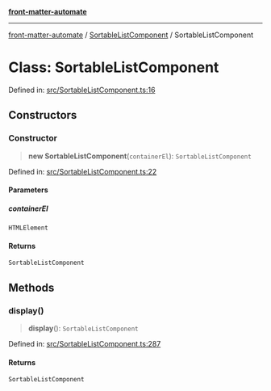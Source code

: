 [**front-matter-automate**](../../README.md)

***

[front-matter-automate](../../modules.md) / [SortableListComponent](../README.md) / SortableListComponent

# Class: SortableListComponent

Defined in: [src/SortableListComponent.ts:16](https://github.com/Christian-Me/folder-to-tags-plugin/blob/c4f3804089f2bfe27979efdfa349dd5a9da04cc5/src/SortableListComponent.ts#L16)

## Constructors

### Constructor

> **new SortableListComponent**(`containerEl`): `SortableListComponent`

Defined in: [src/SortableListComponent.ts:22](https://github.com/Christian-Me/folder-to-tags-plugin/blob/c4f3804089f2bfe27979efdfa349dd5a9da04cc5/src/SortableListComponent.ts#L22)

#### Parameters

##### containerEl

`HTMLElement`

#### Returns

`SortableListComponent`

## Methods

### display()

> **display**(): `SortableListComponent`

Defined in: [src/SortableListComponent.ts:287](https://github.com/Christian-Me/folder-to-tags-plugin/blob/c4f3804089f2bfe27979efdfa349dd5a9da04cc5/src/SortableListComponent.ts#L287)

#### Returns

`SortableListComponent`
